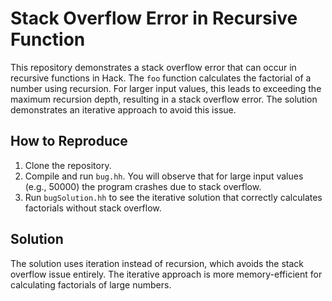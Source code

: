 # Stack Overflow Error in Recursive Function
This repository demonstrates a stack overflow error that can occur in recursive functions in Hack. The `foo` function calculates the factorial of a number using recursion.  For larger input values, this leads to exceeding the maximum recursion depth, resulting in a stack overflow error. The solution demonstrates an iterative approach to avoid this issue.

## How to Reproduce
1. Clone the repository.
2. Compile and run `bug.hh`. You will observe that for large input values (e.g., 50000) the program crashes due to stack overflow.
3. Run `bugSolution.hh` to see the iterative solution that correctly calculates factorials without stack overflow.

## Solution
The solution uses iteration instead of recursion, which avoids the stack overflow issue entirely. The iterative approach is more memory-efficient for calculating factorials of large numbers.